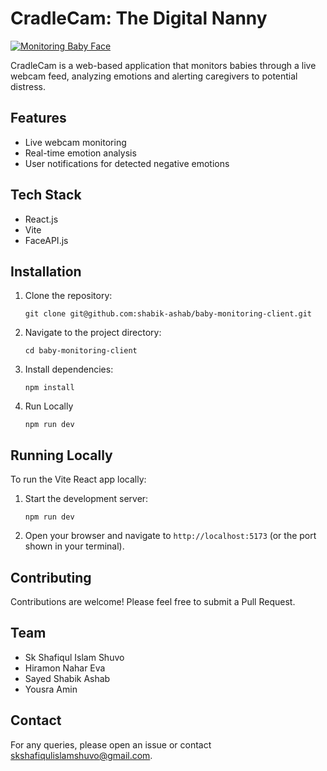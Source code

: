 # CradleCam: The Digital Nanny

[![Monitoring Baby Face](https://img.youtube.com/vi/LXsvZwiu6Mo/0.jpg)](https://www.youtube.com/watch?v=LXsvZwiu6Mo "Monitoring Baby Face - YouTube")

CradleCam is a web-based application that monitors babies through a live webcam feed, analyzing emotions and alerting caregivers to potential distress.

## Features

- Live webcam monitoring
- Real-time emotion analysis
- User notifications for detected negative emotions

## Tech Stack

- React.js
- Vite
- FaceAPI.js

## Installation

1. Clone the repository:
   ```
   git clone git@github.com:shabik-ashab/baby-monitoring-client.git
   ```
2. Navigate to the project directory:
   ```
   cd baby-monitoring-client
   ```
3. Install dependencies:
   ```
   npm install
   ```
4. Run Locally
   ```
   npm run dev
   ```

## Running Locally

To run the Vite React app locally:

1. Start the development server:
   ```
   npm run dev
   ```
2. Open your browser and navigate to `http://localhost:5173` (or the port shown in your terminal).

## Contributing

Contributions are welcome! Please feel free to submit a Pull Request.


## Team

- Sk Shafiqul Islam Shuvo
- Hiramon Nahar Eva
- Sayed Shabik Ashab
- Yousra Amin

## Contact

For any queries, please open an issue or contact [skshafiqulislamshuvo@gmail.com](mailto:skshafiqulislamshuvo@gmail.com).